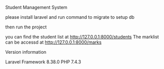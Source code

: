 Student Management System

please install laravel and run command to migrate to setup db

then run the project

you can find the student list at http://127.0.0.1:8000/students The marklist can be accessd at http://127.0.0.1:8000/marks

Version information

Laravel Framework 8.38.0 PHP 7.4.3
